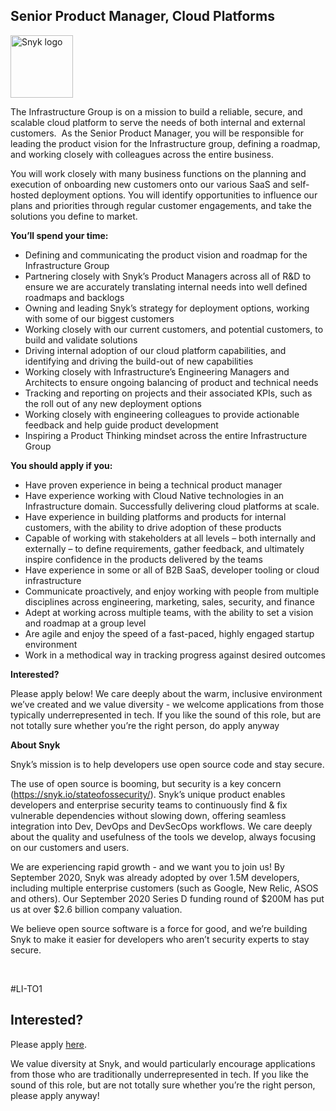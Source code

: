 Senior Product Manager, Cloud Platforms
---

<img src="https://res.cloudinary.com/snyk/image/upload/v1537345894/press-kit/brand/logo-black.png" width="100" alt="Snyk logo" />

<p><span style="font-weight: 400;">The Infrastructure Group is on a mission to build a reliable, secure, and scalable cloud platform to serve the needs of both internal and external customers.&nbsp; As the Senior Product Manager, you will be responsible for leading the product vision for the Infrastructure group, defining a roadmap, and working closely with colleagues across the entire business.</span></p>
<p><span style="font-weight: 400;">You will work closely with many business functions on the planning and execution of onboarding new customers onto our various SaaS and self-hosted deployment options. You will identify opportunities to influence our plans and priorities through regular customer engagements, and take the solutions you define to market.</span></p>
<p><strong>You’ll spend your time:</strong></p>
<ul>
<li style="font-weight: 400;"><span style="font-weight: 400;">Defining and communicating the product vision and roadmap for the Infrastructure Group</span></li>
<li style="font-weight: 400;"><span style="font-weight: 400;">Partnering closely with Snyk’s Product Managers across all of R&amp;D to ensure we are accurately translating internal needs into well defined roadmaps and backlogs</span></li>
<li style="font-weight: 400;"><span style="font-weight: 400;">Owning and leading Snyk’s strategy for deployment options, working with some of our biggest customers</span></li>
<li style="font-weight: 400;"><span style="font-weight: 400;">Working closely with our current customers, and potential customers, to build and validate solutions</span></li>
<li style="font-weight: 400;"><span style="font-weight: 400;">Driving internal adoption of our cloud platform capabilities, and identifying and driving the build-out of new capabilities</span></li>
<li style="font-weight: 400;"><span style="font-weight: 400;">Working closely with Infrastructure’s Engineering Managers and Architects to ensure ongoing balancing of product and technical needs</span></li>
<li style="font-weight: 400;"><span style="font-weight: 400;">Tracking and reporting on projects and their associated KPIs, such as the roll out of any new deployment options</span></li>
<li style="font-weight: 400;"><span style="font-weight: 400;">Working closely with engineering colleagues to provide actionable feedback and help guide product development</span></li>
<li style="font-weight: 400;"><span style="font-weight: 400;">Inspiring a Product Thinking mindset across the entire Infrastructure Group</span></li>
</ul>
<p><strong>You should apply if you:</strong></p>
<ul>
<li style="font-weight: 400;"><span style="font-weight: 400;">Have proven experience in being a technical product manager</span></li>
<li style="font-weight: 400;"><span style="font-weight: 400;">Have experience working with Cloud Native technologies in an Infrastructure domain. Successfully delivering cloud platforms at scale.</span></li>
<li style="font-weight: 400;"><span style="font-weight: 400;">Have experience in building platforms and products for internal customers, with the ability to drive adoption of these products</span></li>
<li style="font-weight: 400;"><span style="font-weight: 400;">Capable of working with stakeholders at all levels – both internally and externally –&nbsp;to define requirements, gather feedback, and ultimately inspire confidence in the products delivered by the teams</span></li>
<li style="font-weight: 400;"><span style="font-weight: 400;">Have experience in some or all of B2B SaaS, developer tooling or cloud infrastructure</span></li>
<li style="font-weight: 400;"><span style="font-weight: 400;">Communicate proactively, and enjoy working with people from multiple disciplines across engineering, marketing, sales, security, and finance</span></li>
<li style="font-weight: 400;"><span style="font-weight: 400;">Adept at working across multiple teams, with the ability to set a vision and roadmap at a group level</span></li>
<li style="font-weight: 400;"><span style="font-weight: 400;">Are agile and enjoy the speed of a fast-paced, highly engaged startup environment</span></li>
<li style="font-weight: 400;"><span style="font-weight: 400;">Work in a methodical way in tracking progress against desired outcomes</span></li>
</ul>
<p><strong>Interested?</strong></p>
<p><span style="font-weight: 400;">Please apply below! We care deeply about the warm, inclusive environment we’ve created and we value diversity - we welcome applications from those typically underrepresented in tech. If you like the sound of this role, but are not totally sure whether you’re the right person, do apply anyway</span></p>
<p><strong>About Snyk</strong></p>
<p>Snyk’s mission is to help developers use open source code and stay secure.</p>
<p>The use of open source is booming, but security is a key concern (<a class="c-link" href="https://snyk.io/stateofossecurity/" target="_blank" data-stringify-link="https://snyk.io/stateofossecurity/" data-sk="tooltip_parent">https://snyk.io/stateofossecurity/</a>). Snyk’s unique product enables developers and enterprise security teams to continuously find &amp; fix vulnerable dependencies without slowing down, offering seamless integration into Dev, DevOps and DevSecOps workflows. We care deeply about the quality and usefulness of the tools we develop, always focusing on our customers and users.</p>
<p>We are experiencing rapid growth - and we want you to join us! By September 2020, Snyk was already adopted by over 1.5M developers, including multiple enterprise customers (such as Google, New Relic, ASOS and others). Our September 2020 Series D funding round of $200M has put us at over $2.6 billion company valuation.</p>
<p>We believe open source software is a force for good, and we’re building Snyk to make it easier for developers who aren’t security experts to stay secure.</p>
<p>&nbsp;</p>
<p>#LI-TO1</p>

Interested?
---

Please apply [here](https://boards.greenhouse.io/snyk/jobs/4982278002#app).

We value diversity at Snyk, and would particularly encourage applications from those who are traditionally underrepresented in tech.
If you like the sound of this role, but are not totally sure whether you’re the right person, please apply anyway!
